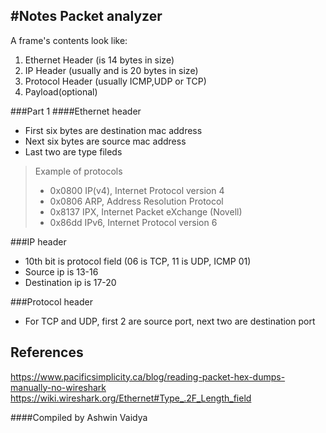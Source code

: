 #Notes
Packet analyzer
---------------

A frame's contents look like:

1. Ethernet Header (is 14 bytes in size)
2. IP Header (usually and is 20 bytes in size)
3. Protocol Header (usually ICMP,UDP or TCP)
4. Payload(optional)

###Part 1
####Ethernet header

* First six bytes are destination mac address
* Next six bytes are source mac address
* Last two are type fileds

>Example of protocols
>
>* 0x0800 IP(v4), Internet Protocol version 4
>* 0x0806 ARP, Address Resolution Protocol
>* 0x8137 IPX, Internet Packet eXchange (Novell)
>* 0x86dd IPv6, Internet Protocol version 6 

###IP header

* 10th bit is protocol field (06 is TCP, 11 is UDP, ICMP 01)
* Source ip is 13-16
* Destination ip is 17-20

###Protocol header

* For TCP and UDP, first 2 are source port, next two are destination port


References
------------
<https://www.pacificsimplicity.ca/blog/reading-packet-hex-dumps-manually-no-wireshark>
<https://wiki.wireshark.org/Ethernet#Type_.2F_Length_field>


####Compiled by
Ashwin Vaidya